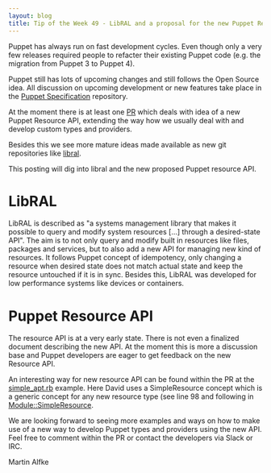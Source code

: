 ```yaml
---
layout: blog
title: Tip of the Week 49 - LibRAL and a proposal for the new Puppet Resource API
---
```


Puppet has always run on fast development cycles. Even though only a very few releases required people to refacter their existing Puppet code (e.g. the migration from Puppet 3 to Puppet 4).

Puppet still has lots of upcoming changes and still follows the Open Source idea. All discussion on upcoming development or new features take place in the [Puppet Specification](https://github.com/puppetlabs/puppet-specifications) repository.

At the moment there is at least one [PR](https://github.com/puppetlabs/puppet-specifications/pull/93) which deals with idea of a new Puppet Resource API, extending the way how we usually deal with and develop custom types and providers.

Besides this we see more mature ideas made available as new git repositories like [libral](https://github.com/puppetlabs/libral).

This posting will dig into libral and the new proposed Puppet resource API.

# LibRAL

LibRAL is described as "a systems management library that makes it possible to query and modify system resources [...] through a desired-state API".
The aim is to not only query and modify built in resources like files, packages and services, but to also add a new API for managing new kind of resources. It follows Puppet concept of idempotency, only changing a resource when desired state does not match actual state and keep the resource untouched if it is in sync.
Besides this, LibRAL was developed for low performance systems like devices or containers.


# Puppet Resource API

The resource API is at a very early state. There is not even a finalized document describing the new API. At the moment this is more a discussion base and Puppet developers are eager to get feedback on the new Resource API.

An interesting way for new resource API can be found within the PR at the [simple_apt.rb](https://github.com/puppetlabs/puppet-specifications/pull/93/files#diff-7dfcf5a8b2b0d5cecfe0a804c5d92eb0) example.
Here David uses a SimpleResource concept which is a generic concept for any new resource type (see line 98 and following in [Module::SimpleResource](https://github.com/puppetlabs/puppet-specifications/pull/93/files#diff-af7afe9cfb6cd905213628f357c0629bR102-R90).

We are looking forward to seeing more examples and ways on how to make use of a new way to develop Puppet types and providers using the new API.
Feel free to comment within the PR or contact the developers via Slack or IRC.

Martin Alfke

